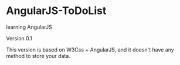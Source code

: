 # AngularJS-ToDoList
learning AngularJS

Version 0.1

This version is based on W3Css + AngularJS, and it doesn't have any method to store your data.